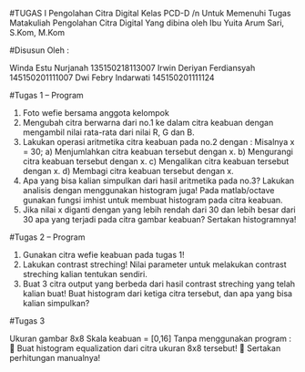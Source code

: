 

#TUGAS I
Pengolahan Citra Digital Kelas PCD-D /n
Untuk Memenuhi Tugas Matakuliah
Pengolahan Citra Digital
Yang dibina oleh Ibu Yuita Arum Sari, S.Kom, M.Kom

#Disusun Oleh :

Winda Estu Nurjanah			    135150218113007
Irwin Deriyan Ferdiansyah		145150201111007
Dwi Febry Indarwati			    145150201111124

#Tugas 1 – Program
1.	Foto wefie bersama anggota kelompok
2.	Mengubah citra berwarna dari no.1 ke dalam citra keabuan dengan mengambil nilai rata-rata dari nilai R, G dan B.
3.	Lakukan operasi aritmetika citra keabuan pada no.2 dengan :
Misalnya x = 30;
a) Menjumlahkan citra keabuan tersebut dengan x.
b) Mengurangi citra keabuan tersebut dengan x.
c) Mengalikan citra keabuan tersebut dengan x.
d) Membagi citra keabuan tersebut dengan x.
4.	Apa yang bisa kalian simpulkan dari hasil aritmetika pada no.3? Lakukan analisis dengan menggunakan histogram juga! Pada matlab/octave gunakan fungsi imhist untuk membuat histogram pada citra keabuan.
5.	Jika nilai x diganti dengan yang lebih rendah dari 30 dan lebih besar dari 30 apa yang terjadi pada citra gambar keabuan? Sertakan histogramnya!


#Tugas 2 – Program
1.	Gunakan citra wefie keabuan pada tugas 1!
2.	Lakukan contrast streching! Nilai parameter untuk melakukan contrast streching kalian tentukan sendiri.
3.	Buat 3 citra output yang berbeda dari hasil contrast streching yang telah kalian buat!
Buat histogram dari ketiga citra tersebut, dan apa yang bisa kalian simpulkan?


#Tugas 3
 

Ukuran gambar 8x8
Skala keabuan = [0,16]
Tanpa menggunakan program :
	Buat histogram equalization dari citra ukuran 8x8 tersebut!
	Sertakan perhitungan manualnya!
